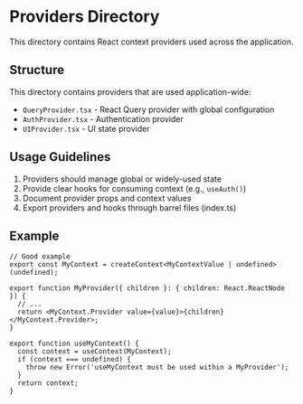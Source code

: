 
# Providers Directory

This directory contains React context providers used across the application.

## Structure

This directory contains providers that are used application-wide:

- `QueryProvider.tsx` - React Query provider with global configuration
- `AuthProvider.tsx` - Authentication provider
- `UIProvider.tsx` - UI state provider

## Usage Guidelines

1. Providers should manage global or widely-used state
2. Provide clear hooks for consuming context (e.g., `useAuth()`)
3. Document provider props and context values
4. Export providers and hooks through barrel files (index.ts)

## Example

```tsx
// Good example
export const MyContext = createContext<MyContextValue | undefined>(undefined);

export function MyProvider({ children }: { children: React.ReactNode }) {
  // ...
  return <MyContext.Provider value={value}>{children}</MyContext.Provider>;
}

export function useMyContext() {
  const context = useContext(MyContext);
  if (context === undefined) {
    throw new Error('useMyContext must be used within a MyProvider');
  }
  return context;
}
```
